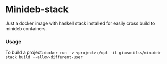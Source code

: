 # Minideb-stack
Just a docker image with haskell stack installed for easily cross build to minideb containers.

### Usage
To build a project: `docker run -v <project>:/opt -it giovanifss/minideb-stack build --allow-different-user`
